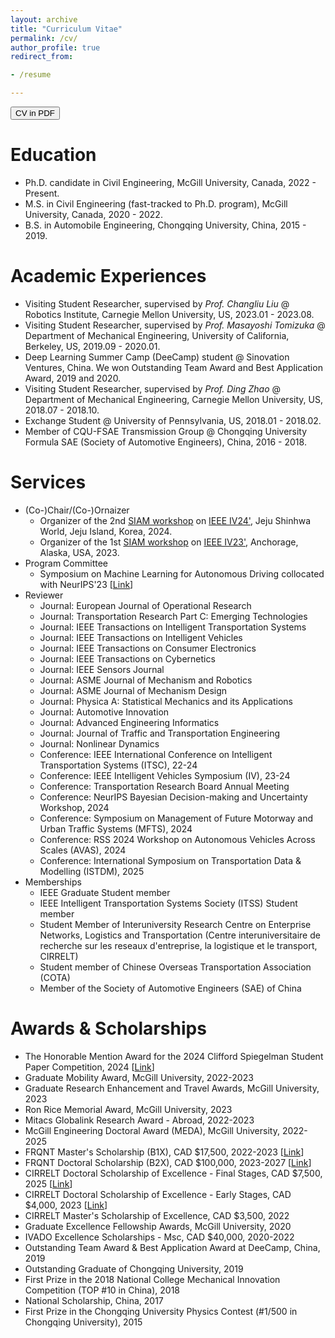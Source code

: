 ```yaml
---
layout: archive
title: "Curriculum Vitae"
permalink: /cv/
author_profile: true
redirect_from:

- /resume

---
```


<button onclick="window.location.href='../files/Resume_Chengyuan.pdf';">CV in PDF</button>

Education
======

* Ph.D. candidate in Civil Engineering, McGill University, Canada, 2022 - Present.
* M.S. in Civil Engineering (fast-tracked to Ph.D. program), McGill University, Canada, 2020 - 2022.
* B.S. in Automobile Engineering, Chongqing University, China, 2015 - 2019.

Academic Experiences
=====

* Visiting Student Researcher, supervised by *Prof. Changliu Liu* @ Robotics Institute, Carnegie Mellon University,
  US, 2023.01 - 2023.08.
* Visiting Student Researcher, supervised by *Prof. Masayoshi Tomizuka* @ Department of Mechanical Engineering,
  University of California, Berkeley, US, 2019.09 - 2020.01.
* Deep Learning Summer Camp (DeeCamp) student @ Sinovation Ventures, China. We won Outstanding Team Award and Best
  Application Award, 2019 and 2020.
* Visiting Student Researcher, supervised by *Prof. Ding Zhao* @ Department of Mechanical Engineering, Carnegie Mellon
  University, US, 2018.07 - 2018.10.
* Exchange Student @ University of Pennsylvania, US, 2018.01 - 2018.02.
* Member of CQU-FSAE Transmission Group @ Chongqing University Formula SAE (Society of Automotive Engineers), China,
  2016 - 2018.

Services
======

- (Co-)Chair/(Co-)Ornaizer
    - Organizer of the 2nd [SIAM workshop](https://interactive-driving.github.io/SIAM-IV24/)
      on [IEEE IV24'](https://ieee-iv.org/2024/), Jeju Shinhwa World, Jeju Island, Korea, 2024.
    - Organizer of the 1st [SIAM workshop](https://interactive-driving.github.io/SIAM-IV23/)
      on [IEEE IV23'](https://2023.ieee-iv.org/), Anchorage, Alaska, USA, 2023.
- Program Committee
    - Symposium on Machine Learning for Autonomous Driving collocated with NeurIPS'23 [[Link](https://ml4ad.github.io/)]
- Reviewer
    - Journal: European Journal of Operational Research
    - Journal: Transportation Research Part C: Emerging Technologies
    - Journal: IEEE Transactions on Intelligent Transportation Systems
    - Journal: IEEE Transactions on Intelligent Vehicles
    - Journal: IEEE Transactions on Consumer Electronics
    - Journal: IEEE Transactions on Cybernetics
    - Journal: IEEE Sensors Journal
    - Journal: ASME Journal of Mechanism and Robotics
    - Journal: ASME Journal of Mechanism Design
    - Journal: Physica A: Statistical Mechanics and its Applications
    - Journal: Automotive Innovation
    - Journal: Advanced Engineering Informatics
    - Journal: Journal of Traffic and Transportation Engineering
    - Journal: Nonlinear Dynamics
    - Conference: IEEE International Conference on Intelligent Transportation Systems (ITSC), 22-24
    - Conference: IEEE Intelligent Vehicles Symposium (IV), 23-24
    - Conference: Transportation Research Board Annual Meeting
    - Conference: NeurIPS Bayesian Decision-making and Uncertainty Workshop, 2024
    - Conference: Symposium on Management of Future Motorway and Urban Traffic Systems (MFTS), 2024
    - Conference: RSS 2024 Workshop on Autonomous Vehicles Across Scales (AVAS), 2024
    - Conference: International Symposium on Transportation Data & Modelling (ISTDM), 2025
- Memberships
    - IEEE Graduate Student member
    - IEEE Intelligent Transportation Systems Society (ITSS) Student member
    - Student Member of Interuniversity Research Centre on Enterprise Networks, Logistics and Transportation (Centre
      interuniversitaire de recherche sur les reseaux d'entreprise, la logistique et le transport, CIRRELT)
    - Student member of Chinese Overseas Transportation Association (COTA)
    - Member of the Society of Automotive Engineers (SAE) of China

Awards & Scholarships
=====

- The Honorable Mention Award for the 2024 Clifford Spiegelman Student Paper Competition,
  2024 [[Link](https://community.amstat.org/tsig/events/papercompetition)]
- Graduate Mobility Award, McGill University, 2022-2023
- Graduate Research Enhancement and Travel Awards, McGill University, 2023
- Ron Rice Memorial Award, McGill University, 2023
- Mitacs Globalink Research Award - Abroad, 2022-2023
- McGill Engineering Doctoral Award (MEDA), McGill University, 2022-2025
- FRQNT Master's Scholarship (B1X), CAD $17,500, 2022-2023 [[Link](https://doi.org/10.69777/321043)]
- FRQNT Doctoral Scholarship (B2X), CAD $100,000, 2023-2027 [[Link](https://doi.org/10.69777/328118)]
- CIRRELT Doctoral Scholarship of Excellence - Final Stages, CAD $7,500, 2025 [[Link](https://cirrelt.ca/cirrelt/images/file/2024/2024-2025-recipiendaires.pdf)]
- CIRRELT Doctoral Scholarship of Excellence - Early Stages, CAD $4,000, 2023 [[Link](https://cirrelt.ca/cirrelt/images/file/2022/2022-2023-recipiendaires.pdf)]
- CIRRELT Master's Scholarship of Excellence, CAD $3,500, 2022 
- Graduate Excellence Fellowship Awards, McGill University, 2020
- IVADO Excellence Scholarships - Msc, CAD $40,000, 2020-2022
- Outstanding Team Award & Best Application Award at DeeCamp, China, 2019
- Outstanding Graduate of Chongqing University, 2019
- First Prize in the 2018 National College Mechanical Innovation Competition (TOP \#10 in China), 2018
- National Scholarship, China, 2017
- First Prize in the Chongqing University Physics Contest (\#1/500 in Chongqing University), 2015

